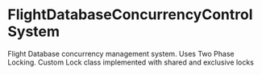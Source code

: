 # FlightDatabaseConcurrencyControlSystem
Flight Database concurrency management system. Uses Two Phase Locking. Custom Lock class implemented with shared and exclusive locks
